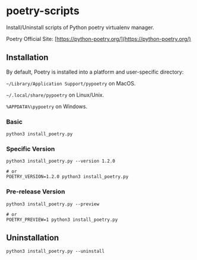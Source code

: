# poetry-scripts
Install/Uninstall scripts of Python poetry virtualenv manager.

Poetry Official Site: [https://python-poetry.org/](https://python-poetry.org/)

## Installation

By default, Poetry is installed into a platform and user-specific directory:

`~/Library/Application Support/pypoetry` on MacOS.

`~/.local/share/pypoetry` on Linux/Unix.

`%APPDATA%\pypoetry` on Windows.

### Basic
```shell
python3 install_poetry.py
```

### Specific Version
```shell
python3 install_poetry.py --version 1.2.0

# or
POETRY_VERSION=1.2.0 python3 install_poetry.py
```

### Pre-release Version
```shell
python3 install_poetry.py --preview

# or
POETRY_PREVIEW=1 python3 install_poetry.py
```

## Uninstallation

```shell
python3 install_poetry.py --uninstall
```